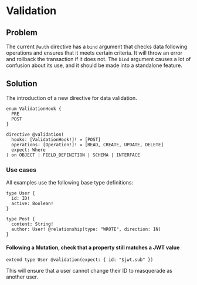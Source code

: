 # Validation

## Problem

The current `@auth` directive has a `bind` argument that checks data following operations and ensures that it meets certain criteria. It will throw an error and rollback the transaction if it does not. The `bind` argument causes a lot of confusion about its use, and it should be made into a standalone feature.

## Solution

The introduction of a new directive for data validation.

```gql
enum ValidationHook {
  PRE
  POST
}

directive @validation(
  hooks: [ValidationHook!]! = [POST]
  operations: [Operation!]! = [READ, CREATE, UPDATE, DELETE]
  expect: Where
) on OBJECT | FIELD_DEFINITION | SCHEMA | INTERFACE
```

### Use cases

All examples use the following base type definitions:

```gql
type User {
  id: ID!
  active: Boolean!
}

type Post {
  content: String!
  author: User! @relationship(type: "WROTE", direction: IN)
}
```

#### Following a Mutation, check that a property still matches a JWT value

```gql
extend type User @validation(expect: { id: "$jwt.sub" })
```

This will ensure that a user cannot change their ID to masquerade as another user.
